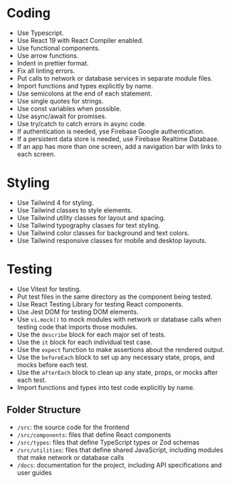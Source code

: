 # Coding

- Use Typescript.
- Use React 19 with React Compiler enabled.
- Use functional components.
- Use arrow functions.
- Indent in prettier format.
- Fix all linting errors.
- Put calls to network or database services in separate module files.
- Import functions and types explicitly by name.
- Use semicolons at the end of each statement.
- Use single quotes for strings.
- Use const variables when possible.
- Use async/await for promises.
- Use try/catch to catch errors in async code.
- If authentication is needed, yse Firebase Google authentication.
- If a persistent data store is needed, use Firebase Realtime Database.
- If an app has more than one screen, add a navigation bar with links to each screen.

# Styling

- Use Tailwind 4 for styling.
- Use Tailwind classes to style elements.
- Use Tailwind utility classes for layout and spacing.
- Use Tailwind typography classes for text styling.
- Use Tailwind color classes for background and text colors.
- Use Tailwind responsive classes for mobile and desktop layouts.

# Testing

- Use Vitest for testing.
- Put test files in the same directory as the component being tested.
- Use React Testing Library for testing React components.
- Use Jest DOM for testing DOM elements.
- Use `vi.mock()` to mock modules with network or database calls when testing code that imports those modules.
- Use the `describe` block for each major set of tests.
- Use the `it` block for each individual test case.
- Use the `expect` function to make assertions about the rendered output.
- Use the `beforeEach` block to set up any necessary state, props, and mocks before each test.
- Use the `afterEach` block to clean up any state, props, or mocks after each test.
- Import functions and types into test code explicitly by name.

## Folder Structure

- `/src`: the source code for the frontend
- `/src/components`: files that define React components
- `/src/types`: files that define TypeScript types or Zod schemas
- `/src/utilities`: files that define shared JavaScript, including modules that make network or database calls
- `/docs`: documentation for the project, including API specifications and user guides
